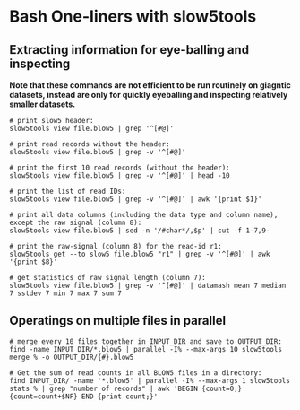 # Bash One-liners with slow5tools


## Extracting information for eye-balling and inspecting

**Note that these commands are not efficient to be run routinely on giagntic datasets, instead are only for quickly eyeballing and inspecting relatively smaller datasets.**

```
# print slow5 header:
slow5tools view file.blow5 | grep '^[#@]'

# print read records without the header:
slow5tools view file.blow5 | grep -v '^[#@]'

# print the first 10 read records (without the header):
slow5tools view file.blow5 | grep -v '^[#@]' | head -10

# print the list of read IDs:
slow5tools view file.blow5 | grep -v '^[#@]' | awk '{print $1}'

# print all data columns (including the data type and column name), except the raw signal (column 8):
slow5tools view file.blow5 | sed -n '/#char*/,$p' | cut -f 1-7,9-

# print the raw-signal (column 8) for the read-id r1:
slow5tools get --to slow5 file.blow5 "r1" | grep -v '^[#@]' | awk '{print $8}'

# get statistics of raw signal length (column 7):
slow5tools view file.blow5 | grep -v '^[#@]' | datamash mean 7 median 7 sstdev 7 min 7 max 7 sum 7

```

## Operatings on multiple files in parallel

```
# merge every 10 files together in INPUT_DIR and save to OUTPUT_DIR:
find -name INPUT_DIR/*.blow5 | parallel -I% --max-args 10 slow5tools merge % -o OUTPUT_DIR/{#}.blow5

# Get the sum of read counts in all BLOW5 files in a directory:
find INPUT_DIR/ -name '*.blow5' | parallel -I% --max-args 1 slow5tools stats % | grep "number of records" | awk 'BEGIN {count=0;} {count=count+$NF} END {print count;}'

```
